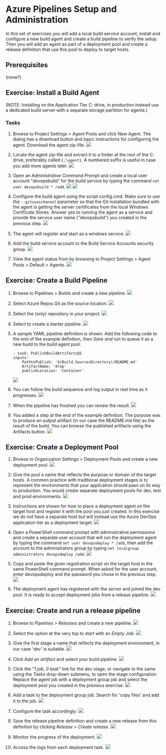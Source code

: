 # Azure Pipelines Setup and Administration
In this set of exercises you will add a local build service account, install and configure a new build agent and create a build pipeline to verify the setup. Then you will add an agent as part of a deployment pool and create a release definition that use this pool to deploy to target hosts.

## Prerequisites
(none?)

## Exercise: Install a Build Agent
(NOTE: Installing on the Application Tier C: drive, in production instead use a dedicated build server with a separate storage partition for agents.)

### Tasks

1. Browse to Project Settings > Agent Pools and click New Agent. The dialog has a download button and basic instructions for configuring the agent. Download the agent zip-file.
![](img/build/new-build-agent.png)

1. Locate the agent zip-file and extract it to a folder at the root of the C: drive, preferably called ```C:\agent1```. A numbered suffix is useful in case you add more agents later.
![](img/build/extract-agent-2.png)

3. Open an *Administrative Command Prompt* and create a local user account "devopsbuild" for the build service by typing the command ```net user devopsbuild * /add```.
![](img/build/administrative-command-prompt-cropped.png)
![](img/build/create-build-service-account-cropped.png)

1. Configure the build agent using the script config.cmd. Make sure to use the ```--gituseschannel``` parameter so that the Git installation bundled with the agent is getting the server certificates from the local Windows Certificate Stores. Answer yes to running the agent as a service and provide the service user name ("devopsbuild") you created in the previous step.
![](img/build/configure-agent.png)

2. The agent will register and start as a windows service.
![](img/build/agent-running-as-service-cropped.png)

3. Add the build service account to the Build Service Accounts security group.
![](img/build/add-build-service-account.png)

1. View the agent status from by browsing to Project Settings > Agent Pools > Default > Agents.
![](img/build/agent-is-online.png)

## Exercise: Create a Build Pipeline

1. Browse to Pipelines > Builds and create a new pipeline.
![](img/build/new-pipeline-1.png)

1. Select Azure Repos Git as the source location.
![](img/build/new-pipeline-2.png)

1. Select the (only) repository in your project. 
![](img/build/new-pipeline-3.png)

1. Select to create a starter pipeline.
![](img/build/new-pipeline-4.png)

1. A sample YAML pipeline definition is shown. Add the following code to the end of the example definition, then *Save and run* to queue it as a new build to the build agent pool.
    ```
    - task: PublishBuildArtifacts@1
    inputs:
        PathtoPublish: '$(Build.SourcesDirectory)/README.md'
        ArtifactName: 'drop'
        publishLocation: 'Container'
    ```
    ![](img/build/new-pipeline-5b.png)

1. You can follow the build sequence and log output in real time as it progresses.
![](img/build/run-pipeline-2.png)

1. When the pipeline has finished you can review the result.
![](img/build/run-pipeline-3b.png)

1. You added a step at the end of the example definition. The purpose was to produce an output artifact (in our case the README.md file) as the result of the build. You can browse the published artifacts using the Artifacts button.
![](img/build/run-pipeline-4.png)

## Exercise: Create a Deployment Pool

1. Browse to Organization Settings > Deployment Pools and create a new deployment pool.
![](img/build/new-deployment-pool-1.png)

1. Give the pool a name that reflects the purpose or domain of the target hosts. A common practice with traditional deployment stages is to represent the environments that your application should pass on its way to production. You would create separate deployment pools for dev, test and prod environments.
![](img/build/new-deployment-pool-2.png)

1. Instructions are shown for how to place a deployment agent on the target host and register it with the pool you just created. In this exercise we do not have a separate host but will instead use the Azure DevOps application tier as a deployment target.
![](img/build/new-deployment-pool-3.png)

1. Open a PowerShell command prompt with administrative permissions and create a separate user account that will run the deployment agent by typing the command ```net user devopsdeploy * /add```, then add the account to the administrators group by typing ```net localgroup administrators devopsdeploy /add```.
![](img/build/create-deploy-service-account.png)

1. Copy and paste the given registration script on the target host in the same PowerShell command prompt. When asked for the user account, enter devopsdeploy and the password you chose in the previous step.
![](img/build/new-deployment-pool-6.png)

1. The deployment agent has registered with the server and joined the dev pool. It is ready to accept deployment jobs from a release pipeline.
![](img/build/new-deployment-pool-7.png)

## Exercise: Create and run a release pipeline

1. Browse to *Pipelines > Releases* and create a new pipeline.
![](img/build/new-release-pipeline-1.png)

1. Select the option at the very top to start with an *Empty Job*.
![](img/build/new-release-pipeline-2.png)

1. Give the first stage a name that reflects the deployment environment, in our case 'dev' is suitable.
![](img/build/new-release-pipeline-3.png)

1. Click *Add an artifact* and select your build pipeline.
![](img/build/new-release-pipeline-4.png)

1. Click the "*1 job, 0 task*" link for the dev stage, or navigate to the same using the *Tasks* drop-down submenu, to open the stage configuration. Replace the agent job with a deployment group job and select the deployment pool you created in the previous exercise.
![](img/build/new-release-pipeline-5.png)

1. Add a task to the deployment group job. Search for 'copy files' and add it to the job.
![](img/build/new-release-pipeline-6.png)

1. Configure the task accordingly:
![](img/build/new-release-pipeline-7.png)

1. Save the release pipeline definition and create a new release from this definition by clicking *Release > Create release*.
![](img/build/new-release-pipeline-8.png)

1. Monitor the progress of the deployment.
![](img/build/new-release-pipeline-9.png)

1. Access the logs from each deployment task.
![](img/build/new-release-pipeline-10.png)

